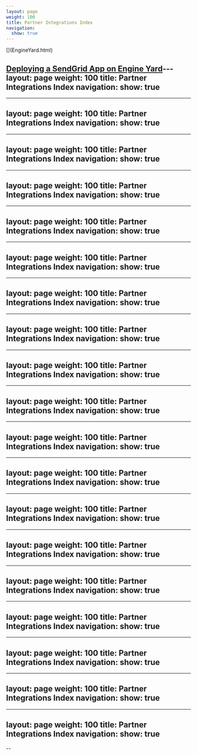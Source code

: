 ```yaml
---
layout: page
weight: 100
title: Partner Integrations Index
navigation:
  show: true
---
```


<div markdown="1" class="row-fluid">
<div markdown="1" class="span4 well callout">
[<span class="pull-right icon-12"></span>](EngineYard.html)

[Deploying a SendGrid App on Engine Yard](EngineYard.html)---
layout: page
weight: 100
title: Partner Integrations Index
navigation:
  show: true
---
---
layout: page
weight: 100
title: Partner Integrations Index
navigation:
  show: true
---
---
layout: page
weight: 100
title: Partner Integrations Index
navigation:
  show: true
---
---
layout: page
weight: 100
title: Partner Integrations Index
navigation:
  show: true
---
---
layout: page
weight: 100
title: Partner Integrations Index
navigation:
  show: true
---
---
layout: page
weight: 100
title: Partner Integrations Index
navigation:
  show: true
---
---
layout: page
weight: 100
title: Partner Integrations Index
navigation:
  show: true
---
---
layout: page
weight: 100
title: Partner Integrations Index
navigation:
  show: true
---
---
layout: page
weight: 100
title: Partner Integrations Index
navigation:
  show: true
---
---
layout: page
weight: 100
title: Partner Integrations Index
navigation:
  show: true
---
---
layout: page
weight: 100
title: Partner Integrations Index
navigation:
  show: true
---
---
layout: page
weight: 100
title: Partner Integrations Index
navigation:
  show: true
---
---
layout: page
weight: 100
title: Partner Integrations Index
navigation:
  show: true
---
---
layout: page
weight: 100
title: Partner Integrations Index
navigation:
  show: true
---
---
layout: page
weight: 100
title: Partner Integrations Index
navigation:
  show: true
---
---
layout: page
weight: 100
title: Partner Integrations Index
navigation:
  show: true
---
---
layout: page
weight: 100
title: Partner Integrations Index
navigation:
  show: true
---
---
layout: page
weight: 100
title: Partner Integrations Index
navigation:
  show: true
---
---
layout: page
weight: 100
title: Partner Integrations Index
navigation:
  show: true
---
--

</div>
</div>

